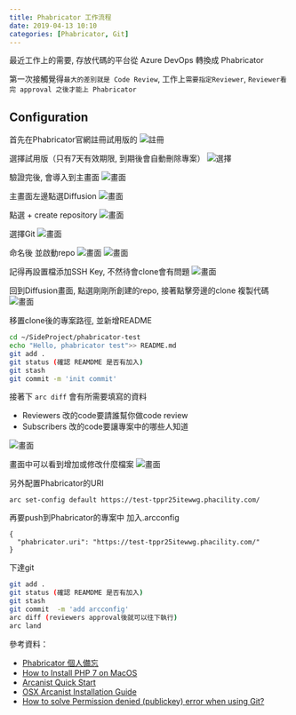 ```yaml
---
title: Phabricator 工作流程
date: 2019-04-13 10:10
categories: [Phabricator, Git]
---
```


最近工作上的需要, 存放代碼的平台從 Azure DevOps 轉換成 Phabricator

第一次接觸覺得`最大的差別就是 Code Review`, 工作上`需要指定Reviewer`, `Reviewer看完 approval 之後才能上 Phabricator`

## Configuration
首先在Phabricator官網註冊試用版的
![註冊](https://i.imgur.com/MyXeXCy.png)

選擇試用版（只有7天有效期限, 到期後會自動刪除專案）
![選擇](https://i.imgur.com/myq4W4B.png)

驗證完後, 會導入到主畫面
![畫面](https://i.imgur.com/Fp2Ti4u.png)

主畫面左邊點選Diffusion 
![畫面](https://i.imgur.com/xvjm0ey.png)

點選 + create repository 
![畫面](https://i.imgur.com/XzjTNIl.png)

選擇Git
![畫面](https://i.imgur.com/b6LE0IU.png)

命名後 並啟動repo
![畫面](https://i.imgur.com/wGNg5Ep.png)
![畫面](https://i.imgur.com/J36dawQ.png)

記得再設置檔添加SSH Key, 不然待會clone會有問題
![畫面](https://i.imgur.com/8t4ZIdM.png)

回到Diffusion畫面, 點選剛剛所創建的repo, 接著點擊旁邊的clone 複製代碼
![畫面](https://i.imgur.com/tQtMvPx.png)

移置clone後的專案路徑, 並新增README

```bash
cd ~/SideProject/phabricator-test
echo "Hello, phabricator test">> README.md
git add .
git status (確認 REAMDME 是否有加入)
git stash
git commit -m 'init commit'
```

接著下 `arc diff`
會有所需要填寫的資料
- Reviewers   改的code要請誰幫你做code review
- Subscribers 改的code要讓專案中的哪些人知道 

![畫面](https://i.imgur.com/enWGxJW.png)

畫面中可以看到增加或修改什麼檔案
![畫面](https://i.imgur.com/vdDa47P.png)

另外配置Phabricator的URI
```
arc set-config default https://test-tppr25itewwg.phacility.com/
```

再要push到Phabricator的專案中 加入.arcconfig
```
{
  "phabricator.uri": "https://test-tppr25itewwg.phacility.com/"
}
```

下達git 
```bash
git add .
git status (確認 REAMDME 是否有加入)
git stash
git commit  -m 'add arcconfig'
arc diff (reviewers approval後就可以往下執行)
arc land
```

參考資料：

- [Phabricator 個人備忘](https://medium.com/@fcamel/phabricator-%E5%80%8B%E4%BA%BA%E5%82%99%E5%BF%98-e04da1202c59)
- [How to Install PHP 7 on MacOS](https://tecadmin.net/install-php-macos/)
- [Arcanist Quick Start](https://secure.phabricator.com/book/phabricator/article/arcanist_quick_start/)
- [OSX Arcanist Installation Guide](https://gist.github.com/potench/68d48757d0d56842946a)
- [How to solve Permission denied (publickey) error when using Git?](https://stackoverflow.com/questions/2643502/how-to-solve-permission-denied-publickey-error-when-using-git)